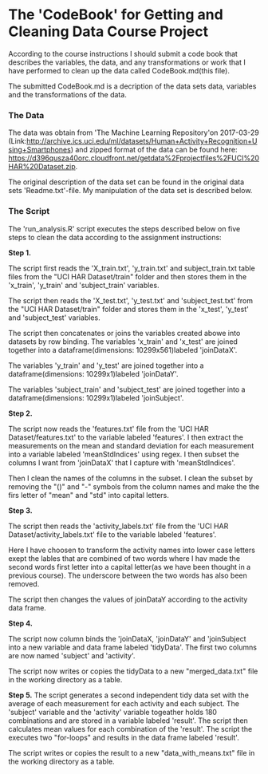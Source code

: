 # The 'CodeBook' for Getting and Cleaning Data Course Project

According to the course instructions I should submit a code book that describes the variables, the data, and any transformations or work that I have performed to clean up the data called CodeBook.md(this file).

The submitted CodeBook.md is a decription of the data sets data, variables and the transformations of the data.

### The Data

The data was obtain from 'The Machine Learning Repository'on 2017-03-29
(Link:http://archive.ics.uci.edu/ml/datasets/Human+Activity+Recognition+Using+Smartphones) and zipped format of the data can be found here: https://d396qusza40orc.cloudfront.net/getdata%2Fprojectfiles%2FUCI%20HAR%20Dataset.zip.

The original description of the data set can be found in the original data sets 'Readme.txt'-file. My manipulation of the data set is described below.

### The Script

The 'run_analysis.R' script executes the steps described below on five steps to clean the data according to the assignment instructions:

**Step 1.**

The script first reads the 'X_train.txt', 'y_train.txt' and subject_train.txt table files from the "UCI HAR Dataset/train" folder and then stores them in the 'x_train', 'y_train' and 'subject_train' variables.

The script then reads the 'X_test.txt', 'y_test.txt' and 'subject_test.txt' from the "UCI HAR Dataset/train" folder and stores them in the 'x_test', 'y_test' and 'subject_test' variables.

The script then concatenates or joins the variables created abowe into datasets by row binding.
The variables 'x_train' and 'x_test' are joined together into a dataframe(dimensions: 10299x561)labeled 'joinDataX'.

The variables 'y_train' and 'y_test' are joined together into a dataframe(dimensions: 10299x1)labeled 'joinDataY'.

The variables 'subject_train' and 'subject_test' are joined together into a dataframe(dimensions: 10299x1)labeled 'joinSubject'.

**Step 2.**

The script now reads the 'features.txt' file from the 'UCI HAR Dataset/features.txt' to the variable labeled 'features'. 
I then extract the measurements on the mean and standard deviation for each measurement into a variable labeled 'meanStdIndices' using regex.
I then subset the columns I want from 'joinDataX' that I capture with 'meanStdIndices'.

Then I clean the names of the columns in the subset. I clean the subset by removing the "()" and "-" symbols from the column names and make the the firs letter of "mean" and "std" into capital letters.

**Step 3.**

The script then reads the 'activity_labels.txt' file from the 'UCI HAR Dataset/activity_labels.txt' file to the variable labeled 'features'.

Here I have choosen to transform the activity names into lower case letters exept the lables that are combined of two words where I hav made the second words first letter into a capital letter(as we have been thought in a previous course). The underscore between the two words has also been removed.

The script then changes the values of joinDataY according to the activity data frame.

**Step 4.**

The script now column binds the 'joinDataX, 'joinDataY' and 'joinSubject into a new variable and data frame labeled 'tidyData'. The first two columns are now named 'subject' and 'activity'.

The script now writes or copies the tidyData to a new "merged_data.txt" file in the working directory as a table.

**Step 5.**
The script generates a second independent tidy data set with the average of each measurement for each activity and each subject.
The 'subject' variable and the 'activity' variable togeather holds 180 combinations and are stored in a variable labeled 'result'. 
The script then calculates mean values for each combination of the 'result'.
The script the executes two "for-loops" and results in the data frame labeled 'result'.

The script writes or copies the result to a new "data_with_means.txt" file in the working directory as a table.
